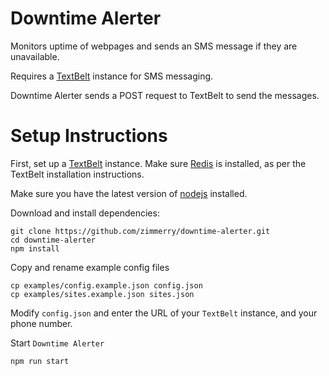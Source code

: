 # Downtime Alerter
Monitors uptime of webpages and sends an SMS message if they are unavailable.

Requires a [TextBelt](https://github.com/typpo/textbelt#usage-as-a-standalone-server) instance for SMS messaging.

Downtime Alerter sends a POST request to TextBelt to send the messages.

# Setup Instructions
First, set up a [TextBelt](https://github.com/typpo/textbelt#usage-as-a-standalone-server) instance. Make sure [Redis](https://redis.io/topics/quickstart) is installed, as per the TextBelt installation instructions.

Make sure you have the latest version of [nodejs](https://nodejs.org/) installed.

Download and install dependencies:

```
git clone https://github.com/zimmerry/downtime-alerter.git
cd downtime-alerter
npm install
```

Copy and rename example config files

```
cp examples/config.example.json config.json
cp examples/sites.example.json sites.json
```

Modify `config.json` and enter the URL of your `TextBelt` instance, and your phone number.

Start `Downtime Alerter`
```
npm run start
```